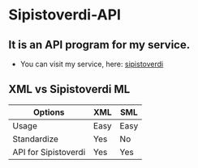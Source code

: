 # Sipistoverdi-API
## It is an API program for my service. 
- You can visit my service, here: [sipistoverdi](http://sipistoverdi.viewdns.net)
## XML vs Sipistoverdi ML 

| Options              |  XML                  |       SML         |
| -------------------  | -----------------     |-------------------|                   
| Usage                | Easy                  | Easy              |
| Standardize          | Yes                   | No                |
| API for Sipistoverdi | Yes                   | Yes               |
